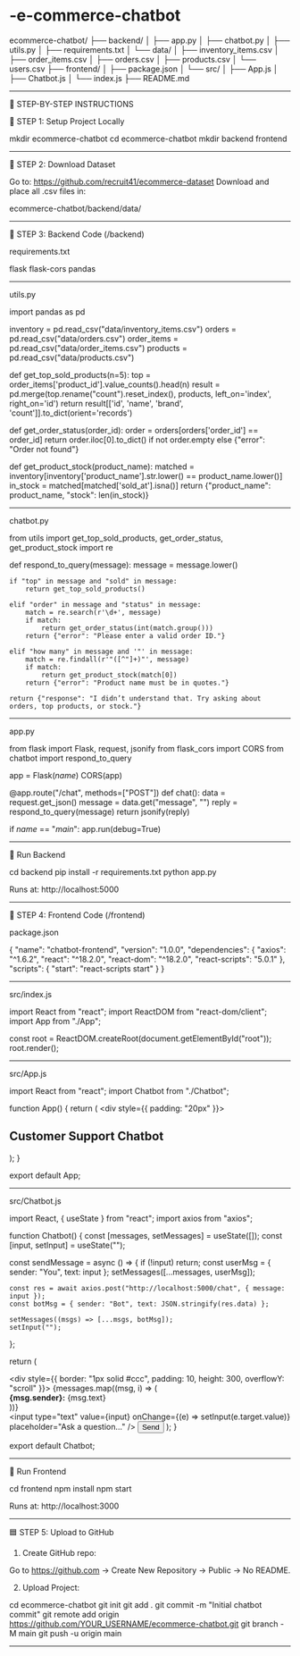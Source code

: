 # -e-commerce-chatbot
ecommerce-chatbot/
├── backend/
│   ├── app.py
│   ├── chatbot.py
│   ├── utils.py
│   ├── requirements.txt
│   └── data/
│       ├── inventory_items.csv
│       ├── order_items.csv
│       ├── orders.csv
│       ├── products.csv
│       └── users.csv
├── frontend/
│   ├── package.json
│   └── src/
│       ├── App.js
│       ├── Chatbot.js
│       └── index.js
├── README.md


---

🧠 STEP-BY-STEP INSTRUCTIONS

🥇 STEP 1: Setup Project Locally

mkdir ecommerce-chatbot
cd ecommerce-chatbot
mkdir backend frontend


---

🥈 STEP 2: Download Dataset

Go to: https://github.com/recruit41/ecommerce-dataset
Download and place all .csv files in:

ecommerce-chatbot/backend/data/


---

🥉 STEP 3: Backend Code (/backend)

requirements.txt

flask
flask-cors
pandas


---

utils.py

import pandas as pd

inventory = pd.read_csv("data/inventory_items.csv")
orders = pd.read_csv("data/orders.csv")
order_items = pd.read_csv("data/order_items.csv")
products = pd.read_csv("data/products.csv")

def get_top_sold_products(n=5):
    top = order_items['product_id'].value_counts().head(n)
    result = pd.merge(top.rename("count").reset_index(), products, left_on='index', right_on='id')
    return result[['id', 'name', 'brand', 'count']].to_dict(orient='records')

def get_order_status(order_id):
    order = orders[orders['order_id'] == order_id]
    return order.iloc[0].to_dict() if not order.empty else {"error": "Order not found"}

def get_product_stock(product_name):
    matched = inventory[inventory['product_name'].str.lower() == product_name.lower()]
    in_stock = matched[matched['sold_at'].isna()]
    return {"product_name": product_name, "stock": len(in_stock)}


---

chatbot.py

from utils import get_top_sold_products, get_order_status, get_product_stock
import re

def respond_to_query(message):
    message = message.lower()

    if "top" in message and "sold" in message:
        return get_top_sold_products()

    elif "order" in message and "status" in message:
        match = re.search(r'\d+', message)
        if match:
            return get_order_status(int(match.group()))
        return {"error": "Please enter a valid order ID."}

    elif "how many" in message and '"' in message:
        match = re.findall(r'"([^"]+)"', message)
        if match:
            return get_product_stock(match[0])
        return {"error": "Product name must be in quotes."}

    return {"response": "I didn’t understand that. Try asking about orders, top products, or stock."}


---

app.py

from flask import Flask, request, jsonify
from flask_cors import CORS
from chatbot import respond_to_query

app = Flask(_name_)
CORS(app)

@app.route("/chat", methods=["POST"])
def chat():
    data = request.get_json()
    message = data.get("message", "")
    reply = respond_to_query(message)
    return jsonify(reply)

if _name_ == "_main_":
    app.run(debug=True)


---

🚀 Run Backend

cd backend
pip install -r requirements.txt
python app.py

Runs at: http://localhost:5000


---

🥇 STEP 4: Frontend Code (/frontend)

package.json

{
  "name": "chatbot-frontend",
  "version": "1.0.0",
  "dependencies": {
    "axios": "^1.6.2",
    "react": "^18.2.0",
    "react-dom": "^18.2.0",
    "react-scripts": "5.0.1"
  },
  "scripts": {
    "start": "react-scripts start"
  }
}


---

src/index.js

import React from "react";
import ReactDOM from "react-dom/client";
import App from "./App";

const root = ReactDOM.createRoot(document.getElementById("root"));
root.render(<App />);


---

src/App.js

import React from "react";
import Chatbot from "./Chatbot";

function App() {
  return (
    <div style={{ padding: "20px" }}>
      <h2>Customer Support Chatbot</h2>
      <Chatbot />
    </div>
  );
}

export default App;


---

src/Chatbot.js

import React, { useState } from "react";
import axios from "axios";

function Chatbot() {
  const [messages, setMessages] = useState([]);
  const [input, setInput] = useState("");

  const sendMessage = async () => {
    if (!input) return;
    const userMsg = { sender: "You", text: input };
    setMessages([...messages, userMsg]);

    const res = await axios.post("http://localhost:5000/chat", { message: input });
    const botMsg = { sender: "Bot", text: JSON.stringify(res.data) };

    setMessages((msgs) => [...msgs, botMsg]);
    setInput("");
  };

  return (
    <div>
      <div style={{ border: "1px solid #ccc", padding: 10, height: 300, overflowY: "scroll" }}>
        {messages.map((msg, i) => (
          <div key={i}><strong>{msg.sender}:</strong> {msg.text}</div>
        ))}
      </div>
      <input
        type="text"
        value={input}
        onChange={(e) => setInput(e.target.value)}
        placeholder="Ask a question..."
      />
      <button onClick={sendMessage}>Send</button>
    </div>
  );
}

export default Chatbot;


---

🚀 Run Frontend

cd frontend
npm install
npm start

Runs at: http://localhost:3000


---

🟦 STEP 5: Upload to GitHub

1. Create GitHub repo:

Go to https://github.com → Create New Repository → Public → No README.

2. Upload Project:

cd ecommerce-chatbot
git init
git add .
git commit -m "Initial chatbot commit"
git remote add origin https://github.com/YOUR_USERNAME/ecommerce-chatbot.git
git branch -M main
git push -u origin main





---
